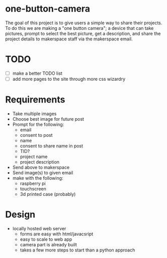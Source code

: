 # one-button-camera

The goal of this project is to give users a simple way to share their projects. To do this we are making a "one button camera"; a device that can take pictures, prompt to select the best picture, get a description, and share the project details to makerspace staff via the makerspace email.

# TODO

- [ ] make a better TODO list
- [ ] add more pages to the site through more css wizardry

# Requirements

- Take multiple images
- Choose best image for future post
- Prompt for the following:
    - email
    - consent to post
    - name
    - consent to share name in post
    - TID?
    - project name
    - project description
- Send above to makerspace
- Send image(s) to given email
- make with the following:
    - raspberry pi
    - touchscreen
    - 3d printed case (probably)

# Design

- locally hosted web server
    - forms are easy with html/javacsript
    - easy to scale to web app
    - camera part is already built
    - takes a few more steps to start than a python approach
